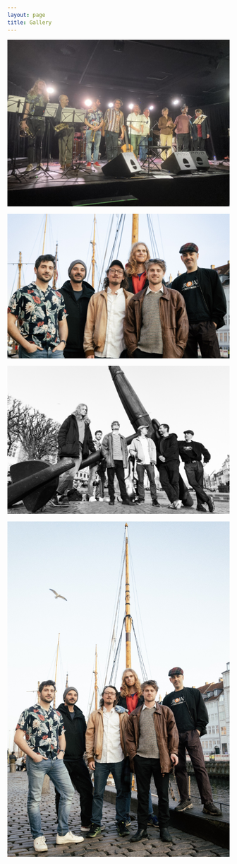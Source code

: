 ```yaml
---
layout: page
title: Gallery
---
```

![](/media/image00003%20-%20Kopi.jpeg)

![](/media/Ocean%20Orchestra.jpg)

![](/media/RRR_8520-Edit%20-%20Kopi.jpg)

![](/media/RRR_8578-Edit-2%20-%20Kopi.jpg)